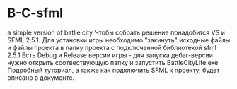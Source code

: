 # B-C-sfml
a simple version of batlle city
Чтобы собрать решение понадобится VS и SFML 2.5.1.
Для установки игры необходимо "закинуть" исходные файлы и файлы проекта в папку проекта с подключенной библиотекой sfml 2.5.1
Есть Debug и Release версии игры - для запуска дебаг-версии нужно открыть соотвествующую папку и запустить BattleCityLife.exe
Подробный туториал, а также как подключить SFML к проекту, будет описано в документе.
